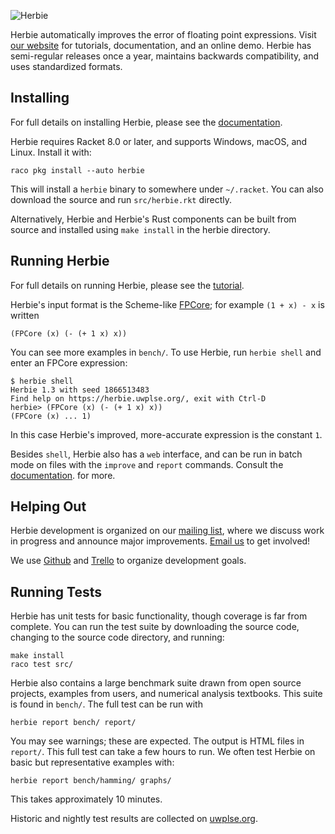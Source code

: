 ![Herbie](logo.png)


Herbie automatically improves the error of floating point expressions.
Visit [our website](https://herbie.uwplse.org) for tutorials,
documentation, and an online demo. Herbie has semi-regular releases
once a year, maintains backwards compatibility, and uses standardized
formats.

Installing
----------

For full details on installing Herbie, please see the
[documentation](https://herbie.uwplse.org/doc/latest/installing.html).

Herbie requires Racket 8.0 or later, and supports Windows, macOS, and
Linux. Install it with:

    raco pkg install --auto herbie

This will install a `herbie` binary to somewhere under `~/.racket`.
You can also download the source and run `src/herbie.rkt` directly.

Alternatively, Herbie and Herbie's Rust components can be built from source and installed
  using `make install` in the herbie directory.

Running Herbie
--------------

For full details on running Herbie, please see the
[tutorial](https://herbie.uwplse.org/doc/latest/using-web.html).

Herbie's input format is the Scheme-like
[FPCore](https://fpbench.org/spec/fpcore-1.2.html);
for example `(1 + x) - x` is written 

    (FPCore (x) (- (+ 1 x) x))

You can see more examples in `bench/`. To use Herbie, run `herbie
shell` and enter an FPCore expression:

    $ herbie shell
    Herbie 1.3 with seed 1866513483
    Find help on https://herbie.uwplse.org/, exit with Ctrl-D
    herbie> (FPCore (x) (- (+ 1 x) x))
    (FPCore (x) ... 1)

In this case Herbie's improved, more-accurate expression is the
constant `1`.

Besides `shell`, Herbie also has a `web` interface, and can be run in
batch mode on files with the `improve` and `report` commands. Consult
the [documentation](https://herbie.uwplse.org/doc/latest/options.html).
for more.

Helping Out
-----------

Herbie development is organized on our
[mailing list](https://mailman.cs.washington.edu/mailman/listinfo/herbie),
where we discuss work in progress and announce major improvements.
[Email us](mailto:herbie@cs.washington.edu) to get involved!

We use [Github](https://github.com/herbie-fp/herbie) and
[Trello](https://trello.com/b/lh7b33Dr/herbie) to organize development
goals.

Running Tests
-------------

Herbie has unit tests for basic functionality, though coverage is far
from complete. You can run the test suite by downloading the source
code, changing to the source code directory, and running:

    make install
    raco test src/

Herbie also contains a large benchmark suite drawn from open source
projects, examples from users, and numerical analysis textbooks. This
suite is found in `bench/`. The full test can be run with

    herbie report bench/ report/
    
You may see warnings; these are expected. The output is HTML files in
`report/`. This full test can take a few hours to run. We often test
Herbie on basic but representative examples with:

    herbie report bench/hamming/ graphs/

This takes approximately 10 minutes.

Historic and nightly test results are collected on
[uwplse.org](https://herbie.uwplse.org/reports/).
